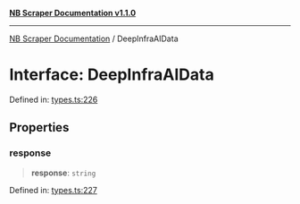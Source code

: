 [**NB Scraper Documentation v1.1.0**](../README.md)

***

[NB Scraper Documentation](../globals.md) / DeepInfraAIData

# Interface: DeepInfraAIData

Defined in: [types.ts:226](https://github.com/Chakszzz/NB-Scraper/blob/a54b0d480231641a2da59c589f08af0cd80e90f8/app/types.ts#L226)

## Properties

### response

> **response**: `string`

Defined in: [types.ts:227](https://github.com/Chakszzz/NB-Scraper/blob/a54b0d480231641a2da59c589f08af0cd80e90f8/app/types.ts#L227)
